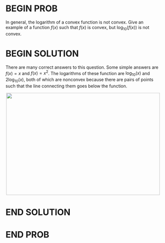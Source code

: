 # BEGIN PROB

In general, the logarithm of a convex function is not convex. Give an example of a function $f(x)$ such that $f(x)$ is convex, but $\log_{10}(f(x))$ is not convex.

# BEGIN SOLUTION

There are many correct answers to this question. Some simple answers are $f(x) = x$ and $f(x) = x^2$. The logarithms of these function are $\log_{10}(x)$ and $2\log_{10}(x)$, both of which are nonconvex because there are pairs of points such that the line connecting them goes below the function.

<center><img src="../../assets/disc11/log.png" width="500" height="333"></center>

# END SOLUTION

# END PROB